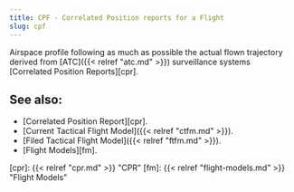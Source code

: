```yaml
---
title: CPF - Correlated Position reports for a Flight
slug: cpf
---
```


Airspace profile following as much as possible the actual flown trajectory derived from
[ATC]({{< relref "atc.md" >}}) surveillance systems [Correlated Position Reports][cpr].


## See also:

* [Correlated Position Report][cpr].
* [Current Tactical Flight Model]({{< relref "ctfm.md" >}}).
* [Filed Tactical Flight Model]({{< relref "ftfm.md" >}}).
* [Flight Models][fm].

[cpr]: {{< relref "cpr.md" >}} "CPR"
[fm]: {{< relref "flight-models.md" >}} "Flight Models"
